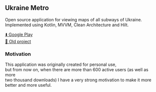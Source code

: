 ## Ukraine Metro
Open source application for viewing maps of all subways of Ukraine.
Implemented using Kotlin, MVVM, Clean Architecture and Hilt.

<a href="https://play.google.com/store/apps/details?id=unicon.metro.kharkiv">⬇️️ Google Play</a><br>
<a href="https://github.com/kotleni/Kharkiv-Metro">📒 Old project </a>

### Motivation
This application was originally created for personal use, <br>
but from now on, when there are more than 600 active users (as well as more <br>
two thousand downloads) I have a very strong motivation to make it more <br>
better and more useful.<br>
